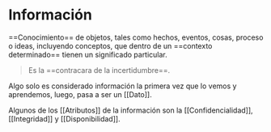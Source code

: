 # Información

==Conocimiento== de objetos, tales como hechos, eventos, cosas, proceso o ideas, incluyendo conceptos, que dentro de un ==contexto determinado== tienen un significado particular.

>Es la ==contracara de la incertidumbre==.

Algo solo es considerado información la primera vez que lo vemos y aprendemos, luego, pasa a ser un [[Dato]].

Algunos de los [[Atributos]] de la información son la [[Confidencialidad]], [[Integridad]] y [[Disponibilidad]].
